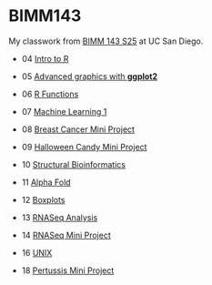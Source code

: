 # BIMM143
My classwork from [BIMM 143 S25](https://bioboot.github.io/bimm143_S25/) at UC San Diego.

- 04 [Intro to R]()

- 05 [Advanced graphics with **ggplot2**](https://github.com/rsilenciario/BIMM143_github/blob/main/Lab%205/class05.md)

- 06 [R Functions]([class06/class06.md](https://github.com/rsilenciario/BIMM143_github/blob/main/Lab6/class06.md))

- 07 [Machine Learning 1](https://github.com/rsilenciario/BIMM143_github/blob/main/Lab7/Lab7.md)

- 08 [Breast Cancer Mini Project](https://github.com/rsilenciario/BIMM143_github/blob/main/Lab8/Lab8_Breast_cancer_mini_project.md)

- 09 [Halloween Candy Mini Project](https://github.com/rsilenciario/BIMM143_github/blob/main/Lab9/Lab9_Halloween_Candy.md)

- 10 [Structural Bioinformatics](https://github.com/rsilenciario/BIMM143_github/blob/main/Lab10/Lab10.md)

- 11 [Alpha Fold](https://github.com/rsilenciario/BIMM143_github/blob/main/Lab10/class11.md)

- 12 [Boxplots](https://github.com/rsilenciario/BIMM143_github/blob/main/Lab12/class12.md)

- 13 [RNASeq Analysis](https://github.com/rsilenciario/BIMM143_github/blob/main/Lab13/class13.md)

- 14 [RNASeq Mini Project](https://github.com/rsilenciario/BIMM143_github/blob/main/Lab14/class14.md)

- 16 [UNIX](https://github.com/rsilenciario/BIMM143_github/blob/main/Lab16/class16.md)

- 18 [Pertussis Mini Project](https://github.com/rsilenciario/BIMM143_github/blob/main/Lab18/class18.md)
